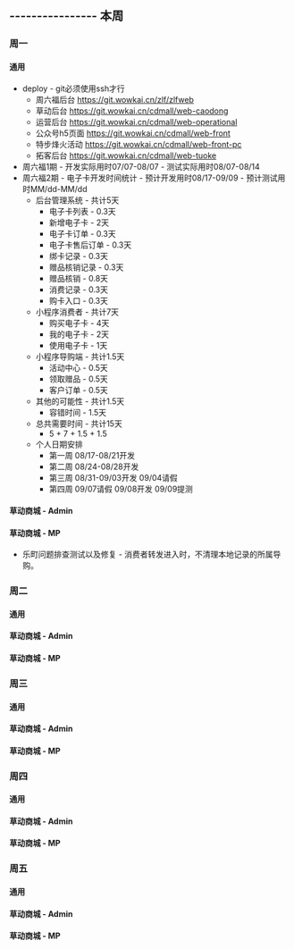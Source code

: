 ## ---------------- 本周

### 周一
#### 通用
* deploy - git必须使用ssh才行
  - 周六福后台 https://git.wowkai.cn/zlf/zlfweb
  - 草动后台 https://git.wowkai.cn/cdmall/web-caodong
  - 运营后台 https://git.wowkai.cn/cdmall/web-operational
  - 公众号h5页面 https://git.wowkai.cn/cdmall/web-front
  - 特步烽火活动 https://git.wowkai.cn/cdmall/web-front-pc
  - 拓客后台 https://git.wowkai.cn/cdmall/web-tuoke
* 周六福1期 - 开发实际用时07/07-08/07 - 测试实际用时08/07-08/14
* 周六福2期 - 电子卡开发时间统计 - 预计开发用时08/17-09/09 - 预计测试用时MM/dd-MM/dd
  - 后台管理系统 - 共计5天
    - 电子卡列表 - 0.3天
    - 新增电子卡 - 2天
    - 电子卡订单 - 0.3天
    - 电子卡售后订单 - 0.3天
    - 绑卡记录 - 0.3天
    - 赠品核销记录 - 0.3天
    - 赠品核销 - 0.8天
    - 消费记录 - 0.3天
    - 购卡入口 - 0.3天
  - 小程序消费者 - 共计7天
    - 购买电子卡 - 4天
    - 我的电子卡 - 2天
    - 使用电子卡 - 1天
  - 小程序导购端 - 共计1.5天
    - 活动中心 - 0.5天
    - 领取赠品 - 0.5天
    - 客户订单 - 0.5天
  - 其他的可能性 - 共计1.5天
    - 容错时间 - 1.5天
  - 总共需要时间 - 共计15天
    - 5 + 7 + 1.5 + 1.5
  - 个人日期安排
    - 第一周 08/17-08/21开发
    - 第二周 08/24-08/28开发
    - 第三周 08/31-09/03开发 09/04请假
    - 第四周 09/07请假 09/08开发 09/09提测
#### 草动商城 - Admin
#### 草动商城 - MP
* 乐町问题排查测试以及修复 - 消费者转发进入时，不清理本地记录的所属导购。

### 周二
#### 通用
#### 草动商城 - Admin
#### 草动商城 - MP

### 周三
#### 通用
#### 草动商城 - Admin
#### 草动商城 - MP

### 周四
#### 通用
#### 草动商城 - Admin
#### 草动商城 - MP

### 周五
#### 通用
#### 草动商城 - Admin
#### 草动商城 - MP
